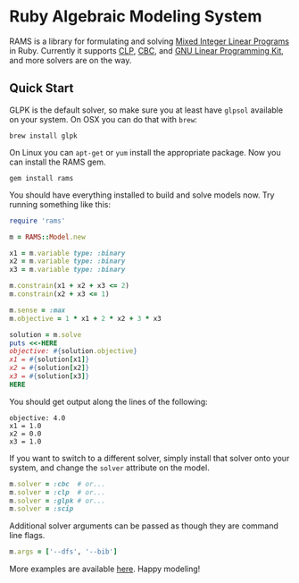 # Ruby Algebraic Modeling System

RAMS is a library for formulating and solving [Mixed Integer Linear Programs](https://en.wikipedia.org/wiki/Integer_programming) in Ruby. Currently it supports [CLP](https://www.coin-or.org/Clp/), [CBC](https://www.coin-or.org/Cbc/), and [GNU Linear Programming Kit](https://www.gnu.org/software/glpk/), and more solvers are on the way.

## Quick Start

GLPK is the default solver, so make sure you at least have `glpsol` available on your system. On OSX you can do that with `brew`:

```
brew install glpk
```

On Linux you can `apt-get` or `yum` install the appropriate package. Now you can install the RAMS gem.

```
gem install rams
```

You should have everything installed to build and solve models now. Try running something like this:

```ruby
require 'rams'

m = RAMS::Model.new

x1 = m.variable type: :binary
x2 = m.variable type: :binary
x3 = m.variable type: :binary

m.constrain(x1 + x2 + x3 <= 2)
m.constrain(x2 + x3 <= 1)

m.sense = :max
m.objective = 1 * x1 + 2 * x2 + 3 * x3

solution = m.solve
puts <<-HERE
objective: #{solution.objective}
x1 = #{solution[x1]}
x2 = #{solution[x2]}
x3 = #{solution[x3]}
HERE
```

You should get output along the lines of the following:

```
objective: 4.0
x1 = 1.0
x2 = 0.0
x3 = 1.0
```

If you want to switch to a different solver, simply install that solver onto your system, and change the `solver` attribute on the model.

```ruby
m.solver = :cbc  # or...
m.solver = :clp  # or...
m.solver = :glpk # or...
m.solver = :scip
```

Additional solver arguments can be passed as though they are command line flags.

```ruby
m.args = ['--dfs', '--bib']
```

More examples are available [here](https://github.com/ryanjoneil/rams/tree/master/examples). Happy modeling!
